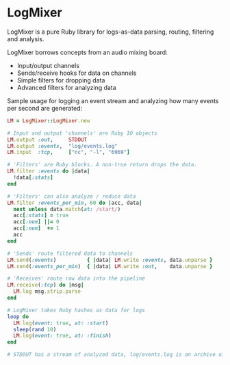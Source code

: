 # LogMixer

LogMixer is a pure Ruby library for logs-as-data parsing, routing, filtering and analysis.

LogMixer borrows concepts from an audio mixing board:

* Input/output channels
* Sends/receive hooks for data on channels
* Simple filters for dropping data
* Advanced filters for analyzing data

Sample usage for logging an event stream and analyzing how many events per second are generated:

```ruby
LM = LogMixer::LogMixer.new

# Input and output 'channels' are Ruby IO objects
LM.output :out,     STDOUT
LM.output :events,  "log/events.log"
LM.input  :tcp,     ["nc", "-l", "6969"]

# 'Filters' are Ruby blocks. A non-true return drops the data.
LM.filter :events do |data|
  !data[:stats]
end

# 'Filters' can also analyze / reduce data
LM.filter :events_per_min, 60 do |acc, data|
  next unless data.match(at: /start/)
  acc[:stats] = true
  acc[:num] ||= 0
  acc[:num]  += 1
  acc
end

# 'Sends' route filtered data to channels
LM.send(:events)          { |data| LM.write :events, data.unparse }
LM.send(:events_per_min)  { |data| LM.write :out,    data.unparse }

# 'Receives' route raw data into the pipeline
LM.receive(:tcp) do |msg|
  LM.log msg.strip.parse
end

# LogMixer takes Ruby hashes as data for logs
loop do
  LM.log(event: true, at: :start)
  sleep(rand 10)
  LM.log(event: true, at: :finish)  
end

# STDOUT has a stream of analyzed data, log/events.log is an archive of the full event stream 
```

